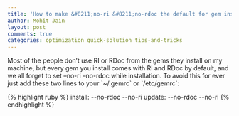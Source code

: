 ```yaml
---
title: 'How to make &#8211;no-ri &#8211;no-rdoc the default for gem install?'
author: Mohit Jain
layout: post
comments: true
categories: optimization quick-solution tips-and-tricks
---
```


Most of the people don’t use RI or RDoc from the gems they install on my machine, but every gem you install comes with RI and RDoc by default, and we all forget to set –no-ri –no-rdoc while installation. To avoid this for ever just add these two lines to your \`~/.gemrc\` or \`/etc/gemrc\`:

{% highlight ruby %}
install: --no-rdoc --no-ri
update:  --no-rdoc --no-ri
{% endhighlight %}
